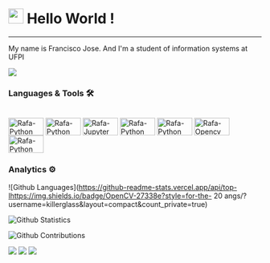 




<h1><img src="https://emojis.slackmojis.com/emojis/images/1531849430/4246/blob-sunglasses.gif?1531849430" width="30"/> Hello World ! </h1> <hr>

My name is Francisco Jose. And I'm a student of information systems at UFPI

![](http://estruyf-github.azurewebsites.net/api/VisitorHit?user=killerglass&repo=killerglass&countColorcountColor)

### Languages & Tools 🛠  

<div style="display: inline_block"><br>

   <img align="center" alt="Rafa-Python" height="35" width="70" src="https://img.shields.io/badge/C-00599C?style=for-the-badge&logo=c&logoColor=white">
   <img align="center" alt="Rafa-Python" height="35" width="70" src="https://img.shields.io/badge/Python-FFD43B?style=for-the-badge&logo=python&logoColor=blue">
  <img align="center" alt="Rafa-Jupyter" height="35" width="70" src="https://img.shields.io/badge/Jupyter-F37626.svg?&style=for-the-badge&logo=Jupyter&logoColor=white">
   
 
  
  <img align="center" alt="Rafa-Python" height="35" width="70" src="https://img.shields.io/badge/PyTorch-EE4C2C?style=for-the-badge&logo=PyTorch&logoColor=white">
  <img align="center" alt="Rafa-Python" height="35" width="70" src="https://img.shields.io/badge/scikit_learn-F7931E?style=for-the-badge&logo=scikit-learn&logoColor=white">
    <img align="center" alt="Rafa-Opencv" height="35" width="70" src="https://img.shields.io/badge/OpenCV-27338e?style=for-the-badge&logo=OpenCV&logoColor=white">
  <img align="center" alt="Rafa-Python" height="35" width="70" src="https://img.shields.io/badge/Linux_Mint-87CF3E?style=for-the-badge&logo=linux-mint&logoColor=white">
  
</div> 


### Analytics ⚙️

![Github Languages](https://github-readme-stats.vercel.app/api/top-lhttps://img.shields.io/badge/OpenCV-27338e?style=for-the-
20
angs/?username=killerglass&layout=compact&count_private=true)

![Github Statistics](https://github-readme-stats.vercel.app/api/?username=killerglass&count_private=true&show_icons=true)

![Github Contributions](https://github-readme-streak-stats.herokuapp.com/?user=killerglass&hide_border=true)



<div> 

  <a href="https://www.instagram.com/m_a_s_r__/?hl=pt-br" target="_blank"><img src="https://img.shields.io/badge/-Instagram-%23E4405F?style=for-the-badge&logo=instagram&logoColor=white" target="_blank"></a>
  <a href = "mailto:santosfranciscojose27@gmail.com"><img src="https://img.shields.io/badge/-Gmail-%23333?style=for-the-badge&logo=gmail&logoColor=white" target="_blank"></a>
  <a href="https://www.linkedin.com/in/francisco-jose-3a26151b0" target="_blank"><img src="https://img.shields.io/badge/-LinkedIn-%230077B5?style=for-the-badge&logo=linkedin&logoColor=white" target="_blank"></a> 
 
  
</div> 
 
